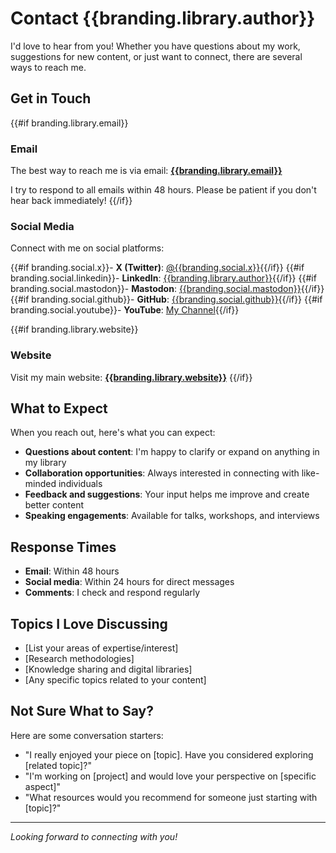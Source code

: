 # Contact {{branding.library.author}}

I'd love to hear from you! Whether you have questions about my work, suggestions for new content, or just want to connect, there are several ways to reach me.

## Get in Touch

{{#if branding.library.email}}
### Email
The best way to reach me is via email: **[{{branding.library.email}}](mailto:{{branding.library.email}})**

I try to respond to all emails within 48 hours. Please be patient if you don't hear back immediately!
{{/if}}

### Social Media
Connect with me on social platforms:

{{#if branding.social.x}}- **X (Twitter)**: [@{{branding.social.x}}](https://x.com/{{branding.social.x}}){{/if}}
{{#if branding.social.linkedin}}- **LinkedIn**: [{{branding.library.author}}]({{branding.social.linkedin}}){{/if}}
{{#if branding.social.mastodon}}- **Mastodon**: [{{branding.social.mastodon}}]({{branding.social.mastodon}}){{/if}}
{{#if branding.social.github}}- **GitHub**: [{{branding.social.github}}](https://github.com/{{branding.social.github}}){{/if}}
{{#if branding.social.youtube}}- **YouTube**: [My Channel]({{branding.social.youtube}}){{/if}}

{{#if branding.library.website}}
### Website
Visit my main website: **[{{branding.library.website}}]({{branding.library.website}})**
{{/if}}

## What to Expect

When you reach out, here's what you can expect:

- **Questions about content**: I'm happy to clarify or expand on anything in my library
- **Collaboration opportunities**: Always interested in connecting with like-minded individuals
- **Feedback and suggestions**: Your input helps me improve and create better content
- **Speaking engagements**: Available for talks, workshops, and interviews

## Response Times

- **Email**: Within 48 hours
- **Social media**: Within 24 hours for direct messages
- **Comments**: I check and respond regularly

## Topics I Love Discussing

- [List your areas of expertise/interest]
- [Research methodologies]
- [Knowledge sharing and digital libraries]
- [Any specific topics related to your content]

## Not Sure What to Say?

Here are some conversation starters:

- "I really enjoyed your piece on [topic]. Have you considered exploring [related topic]?"
- "I'm working on [project] and would love your perspective on [specific aspect]"
- "What resources would you recommend for someone just starting with [topic]?"

---

*Looking forward to connecting with you!*